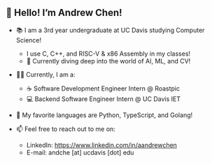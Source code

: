 <h2>👋 Hello! I’m Andrew Chen!</h2>

- 📚 I am a 3rd year undergraduate at UC Davis studying Computer Science!
     - I use C, C++, and RISC-V & x86 Assembly in my classes!
     - 🔎 Currently diving deep into the world of AI, ML, and CV!

- 🧑‍💻 Currently, I am a:
     - ☕ Software Development Engineer Intern @ Roastpic
     - 💻 Backend Software Engineer Intern @ UC Davis IET

- 💞️ My favorite languages are Python, TypeScript, and Golang!

- 📫 Feel free to reach out to me on:
   - LinkedIn: https://www.linkedin.com/in/aandrewchen
   - E-mail: andche [at] ucdavis [dot] edu
